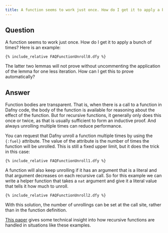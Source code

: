 ```yaml
---
title: A function seems to work just once. How do I get it to apply a bunch of times?
---
```


## Question

A function seems to work just once. How do I get it to apply a bunch of times?
Here is an example:
```
{% include_relative FAQFunctionUnroll0.dfy %}
```

The latter two lemmas will not prove without uncommenting the application of the lemma for one less iteration.
How can I get this to prove automatically?

## Answer

Function bodies are transparent. That is, when there is a call to a function in Dafny code, the body of the function
is available for reasoning about the effect of the function. But for recursive functions, it generally only does this once or twice, as that is 
usually sufficient to form an inductive proof. And always unrolling multiple times can reduce performance.

You can request that Dafny unroll a function multiple times by using the `{:fuel}` attribute.
The value of the attribute is the number of times the function will be unrolled. This is still a fixed upper limit,
but it does the trick in this case:
```
{% include_relative FAQFunctionUnroll1.dfy %}
```

A function will also keep unrolling if it has an argument that is a literal and that argument decreases
on each recursive call. So for this example we can write a helper function that takes a `nat` argument
and give it a literal value that tells it how much to unroll.
```
{% include_relative FAQFunctionUnroll2.dfy %}
```
With this solution, the number of unrollings can be set at the call site, rather than in the function definition.

[This paper](https://www.microsoft.com/en-us/research/publication/computing-smt-solver/) gives some technical insight into how recursive functions are handled in situations like these examples.

